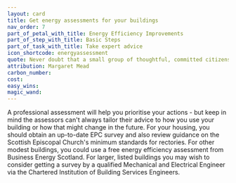 ```yaml
---
layout: card
title: Get energy assessments for your buildings
nav_order: 7
part_of_petal_with_title: Energy Efficiency Improvements
part_of_step_with_title: Basic Steps
part_of_task_with_title: Take expert advice
icon_shortcode: energyassessment
quote: Never doubt that a small group of thoughtful, committed citizens can change the world; indeed, it's the only thing that ever has.
attribution: Margaret Mead
carbon_number: 
cost: 
easy_wins: 
magic_wand: 
---
```


<p>A professional assessment will help you prioritise your actions - but keep in mind the assessors can't always tailor their advice to how you use your building or how that might change in the future.  For your housing,  you should obtain an up-to-date EPC survey and also review guidance on the Scottish Episcopal Church's minimum standards for rectories.  For other modest buildings, you could use a free energy efficiency assessment from Business Energy Scotland. For larger, listed buildings you may wish to consider getting a survey by a qualified Mechanical and Electrical Engineer via the Chartered Institution of Building Services Engineers.</p> 
